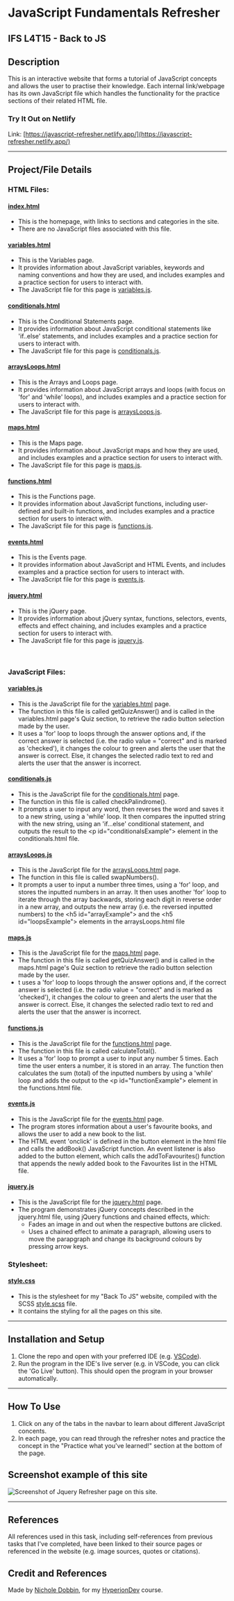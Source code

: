 # **JavaScript Fundamentals Refresher**

## **IFS L4T15 - Back to JS**

## **Description**
This is an interactive website that forms a tutorial of JavaScript concepts and allows the user to practise their knowledge.
Each internal link/webpage has its own JavaScript file which handles the functionality for the practice sections of their related HTML file.

### **Try It Out on Netlify** 
Link: [https://javascript-refresher.netlify.app/](https://javascript-refresher.netlify.app/)

<hr>

## **Project/File Details**

### **HTML Files:**

#### **[index.html](/index.html)**
* This is the homepage, with links to sections and categories in the site.
* There are no JavaScript files associated with this file.

#### **[variables.html](/html_files/variables.html)**
* This is the Variables page. 
* It provides information about JavaScript variables, keywords and naming conventions and how they are used, and includes examples and a practice section for users to interact with.
* The JavaScript file for this page is [variables.js](/js_files/variables.js).

#### **[conditionals.html](/html_files/conditionals.html)**
* This is the Conditional Statements page. 
* It provides information about JavaScript conditional statements like 'if..else' statements, and includes examples and a practice section for users to interact with.
* The JavaScript file for this page is [conditionals.js](/js_files/conditionals.js).

#### **[arraysLoops.html](/html_files/arraysLoops.html)**
* This is the Arrays and Loops page. 
* It provides information about JavaScript arrays and loops (with focus on 'for' and 'while' loops), and includes examples and a practice section for users to interact with.
* The JavaScript file for this page is [arraysLoops.js](/js_files/arraysLoops.js).

#### **[maps.html](/html_files/maps.html)**
* This is the Maps page. 
* It provides information about JavaScript maps and how they are used, and includes examples and a practice section for users to interact with.
* The JavaScript file for this page is [maps.js](/js_files/maps.js).

#### **[functions.html](/html_files/functions.html)**
* This is the Functions page. 
* It provides information about JavaScript functions, including user-defined and built-in functions, and includes examples and a practice section for users to interact with.
* The JavaScript file for this page is [functions.js](/js_files/functions.js).

#### **[events.html](/html_files/events.html)**
* This is the Events page. 
* It provides information about JavaScript and HTML Events, and includes examples and a practice section for users to interact with.
* The JavaScript file for this page is [events.js](/js_files/events.js).

#### **[jquery.html](/html_files/jquery.html)**
* This is the jQuery page. 
* It provides information about jQuery syntax, functions, selectors, events, effects and effect chaining, and includes examples and a practice section for users to interact with.
* The JavaScript file for this page is [jquery.js](/js_files/jquery.js).

<br>

### **JavaScript Files:** 

#### **[variables.js](/js_files/variables.js)**
* This is the JavaScript file for the [variables.html](/html_files/variables.html) page. 
* The function in this file is called getQuizAnswer() and is called in the variables.html page's Quiz section, to retrieve the radio button selection made by the user.
* It uses a 'for' loop to loops through the answer options and, if the correct answer is selected (i.e. the radio value = "correct" and is marked as 'checked'), it changes the colour to green and alerts the user that the answer is correct. Else, it changes the selected radio text to red and alerts the user 
that the answer is incorrect.

#### **[conditionals.js](/js_files/conditionals.js)**
* This is the JavaScript file for the [conditionals.html](/html_files/conditionals.html) page. 
* The function in this file is called checkPalindrome().
* It prompts a user to input any word, then reverses the word and saves it to a new string, using a 'while' loop. It then compares the inputted string with the new string, using an 'if...else' conditional statement, and outputs the result to the &lt;p id="conditionalsExample"&gt; element in the conditionals.html file.

#### **[arraysLoops.js](/js_files/arraysLoops.js)**
* This is the JavaScript file for the [arraysLoops.html](/html_files/arraysLoops.html) page.
* The function in this file is called swapNumbers().
* It prompts a user to input a number three times, using a 'for' loop, and stores the inputted numbers in an array. It then uses another 'for' loop to iterate through the array backwards, storing each digit in reverse order in a new array, and outputs the new array (i.e. the reversed inputted numbers) to the &lt;h5 id="arrayExample"&gt; and the &lt;h5 id="loopsExample"&gt; elements in the arraysLoops.html file

#### **[maps.js](/js_files/maps.js)**
* This is the JavaScript file for the [maps.html](/html_files/maps.html) page. 
* The function in this file is called getQuizAnswer() and is called in the maps.html page's Quiz section to retrieve the radio button selection made by the user.
* t uses a 'for' loop to loops through the answer options and, if the correct answer is selected (i.e. the radio value = "correct" and is marked as 'checked'), it changes the colour to green and alerts the user that the answer is correct. Else, it changes the selected radio text to red and alerts the user that the answer is incorrect.

#### **[functions.js](/js_files/functions.js)**
* This is the JavaScript file for the [functions.html](/html_files/functions.html) page. 
* The function in this file is called calculateTotal().
* It uses a 'for' loop to prompt a user to input any number 5 times. Each time the user enters a number, it is stored in an array. The  function then calculates the sum (total) of the inputted numbers by using a 'while' loop and adds the output to the &lt;p id="functionExample"&gt; element in the functions.html file.

#### **[events.js](/js_files/events.js)**
* This is the JavaScript file for the [events.html](/html_files/events.html) page. 
* The program stores information about a user's favourite books, and allows the user to add a new book to the list.
* The HTML event 'onclick' is defined in the button element in the html file and calls the addBook() JavaScript function. An event listener is also added to the button element, which calls the addToFavourites() function that appends the newly added book to the Favourites list in the HTML file.

#### **[jquery.js](/js_files/jquery.js)**
* This is the JavaScript file for the [jquery.html](/html_files/jquery.html) page.  
* The program demonstrates jQuery concepts described in the jquery.html file, using jQuery functions and chained effects, which:
    * Fades an image in and out when the respective buttons are clicked.
    * Uses a chained effect to animate a paragraph, allowing users to move the parapgraph and change its background colours by pressing arrow keys.


### **Stylesheet:** 

#### **[style.css](/style.css)**
* This is the stylesheet for my "Back To JS" website, compiled with the SCSS [style.scss](/style.scss) file.
* It contains the styling for all the pages on this site.

<hr>

## **Installation and Setup**
1. Clone the repo and open with your preferred IDE (e.g. [VSCode](https://code.visualstudio.com/docs/setup/setup-overview)).
2. Run the program in the IDE's live server (e.g. in VSCode, you can click the 'Go Live' button). This should open the program in your browser automatically.

<hr>

## **How To Use**
1. Click on any of the tabs in the navbar to learn about different JavaScript concents. 
2. In each page, you can read through the refresher notes and practice the concept in the "Practice what you've learned!" section at the bottom of the page.

## **Screenshot example of this site**
![Screenshot of Jquery Refresher page on this site.](markdown/Javascript%20Fundamentals%20website.png)
<hr>

## **References** 
All references used in this task, including self-references from previous tasks that I've completed, have been linked to their source pages or referenced in the website (e.g. image sources, quotes or citations).

## **Credit and References**
Made by [Nichole Dobbin](https://github.com/nicholedobbin), for my [HyperionDev](https://www.hyperiondev.com/) course.